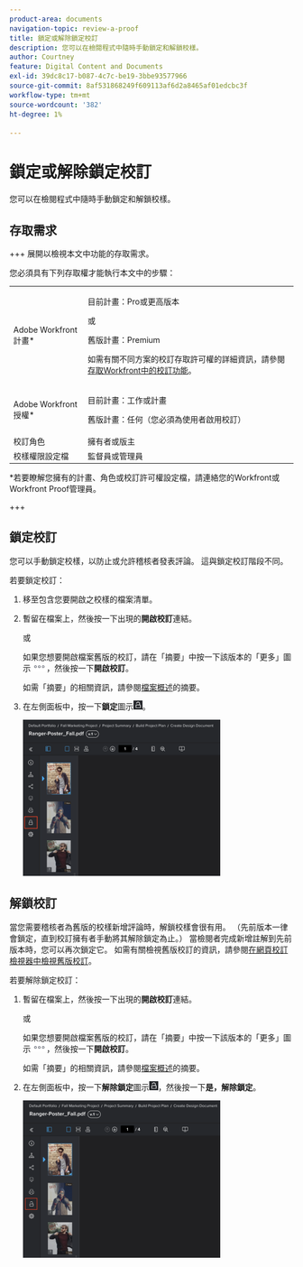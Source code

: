 ```yaml
---
product-area: documents
navigation-topic: review-a-proof
title: 鎖定或解除鎖定校訂
description: 您可以在檢閱程式中隨時手動鎖定和解鎖校樣。
author: Courtney
feature: Digital Content and Documents
exl-id: 39dc8c17-b087-4c7c-be19-3bbe93577966
source-git-commit: 8af531868249f609113af6d2a8465af01edcbc3f
workflow-type: tm+mt
source-wordcount: '382'
ht-degree: 1%

---
```


# 鎖定或解除鎖定校訂

您可以在檢閱程式中隨時手動鎖定和解鎖校樣。

## 存取需求

+++ 展開以檢視本文中功能的存取需求。

您必須具有下列存取權才能執行本文中的步驟：

<table style="table-layout:auto"> 
 <col> 
 <col> 
 <tbody> 
  <tr> 
   <td role="rowheader">Adobe Workfront計畫*</td> 
   <td> <p>目前計畫：Pro或更高版本</p> <p>或</p> <p>舊版計畫：Premium</p> <p>如需有關不同方案的校訂存取許可權的詳細資訊，請參閱<a href="/help/quicksilver/administration-and-setup/manage-workfront/configure-proofing/access-to-proofing-functionality.md" class="MCXref xref">存取Workfront中的校訂功能</a>。</p> </td> 
  </tr> 
  <tr> 
   <td role="rowheader">Adobe Workfront授權*</td> 
   <td> <p>目前計畫：工作或計畫</p> <p>舊版計畫：任何（您必須為使用者啟用校訂）</p> </td> 
  </tr> 
  <tr> 
   <td role="rowheader">校訂角色</td> 
   <td>擁有者或版主</td> 
  </tr> 
  <tr> 
   <td role="rowheader">校樣權限設定檔 </td> 
   <td>監督員或管理員</td> 
  </tr> 
 </tbody> 
</table>

&#42;若要瞭解您擁有的計畫、角色或校訂許可權設定檔，請連絡您的Workfront或Workfront Proof管理員。

+++

## 鎖定校訂

您可以手動鎖定校樣，以防止或允許稽核者發表評論。 這與鎖定校訂階段不同。

若要鎖定校訂：

1. 移至包含您要開啟之校樣的檔案清單。
1. 暫留在檔案上，然後按一下出現的&#x200B;**開啟校訂**&#x200B;連結。

   或

   如果您想要開啟檔案舊版的校訂，請在「摘要」中按一下該版本的「更多」圖示![](assets/more-icon.png)，然後按一下&#x200B;**開啟校訂**。

   如需「摘要」的相關資訊，請參閱[檔案概述](../../../../documents/managing-documents/summary-for-documents.md)的摘要。

1. 在左側面板中，按一下&#x200B;**鎖定**&#x200B;圖示![](assets/unlock-proof-icon.png)。

   ![](assets/lock-proof-350x277.png)

## 解鎖校訂

當您需要稽核者為舊版的校樣新增評論時，解鎖校樣會很有用。 （先前版本一律會鎖定，直到校訂擁有者手動將其解除鎖定為止。） 當檢閱者完成新增註解到先前版本時，您可以再次鎖定它。 如需有關檢視舊版校訂的資訊，請參閱[在網頁校訂檢視器中檢視舊版校訂](../../../../workfront-proof/wp-work-proofsfiles/review-proofs-wpv/view-previous-proof-versions.md)。

若要解除鎖定校訂：

1. 暫留在檔案上，然後按一下出現的&#x200B;**開啟校訂**&#x200B;連結。

   或

   如果您想要開啟檔案舊版的校訂，請在「摘要」中按一下該版本的「更多」圖示![](assets/more-icon.png)，然後按一下&#x200B;**開啟校訂**。

   如需「摘要」的相關資訊，請參閱[檔案概述](../../../../documents/managing-documents/summary-for-documents.md)的摘要。

1. 在左側面板中，按一下&#x200B;**解除鎖定**&#x200B;圖示![](assets/unlock-proof-icon.png)，然後按一下&#x200B;**是，解除鎖定**。

   ![](assets/copy-of-unlock-proof-350x279.png)
